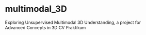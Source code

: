 # multimodal_3D
Exploring Unsupervised Multimodal 3D Understanding, a project for Advanced Concepts in 3D CV Praktikum
